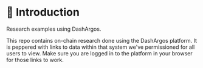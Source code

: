 # 🎯 Introduction

Research examples using DashArgos.

This repo contains on-chain research done using the DashArgos platform. It is peppered with links to data within that system we've permissioned for all users to view. Make sure you are logged in to the platform in your browser for those links to work.
